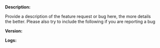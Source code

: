 **Description:**

Provide a description of the feature request or bug here, the more details the better. 
Please also try to include the following if you are reporting a bug

**Version:**

**Logs:**
